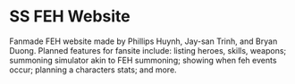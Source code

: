 # SS FEH Website
Fanmade FEH website made by Phillips Huynh, Jay-san Trinh, and Bryan Duong. Planned features for fansite include: listing heroes, skills, weapons; summoning simulator akin to FEH summoning; showing when feh events occur; planning a characters stats; and more.

